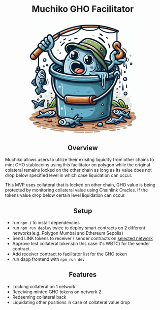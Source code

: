 
<p align="center text-center">
  <h1 align="center ">Muchiko GHO Facilitator</h1>
</p>

<p align="center">
  <img src="images/muchiko_cartoon.PNG" width="350">
</p>

<p align="center text-center">
  <h2 align="center ">Overview</h2>
</p>


Muchiko allows users to utilize their exisitng liquidity from other chains to mint GHO stablecoins 
using this facilitator on polygon while the original colateral remains locked on the other chain 
as long as its value does not drop below specified level in which case liquidation can occur.

This MVP uses collateral that is 
locked on other chain, GHO value is being protected by monitoring collateral value using  Chainlink Oracles.
If the tokens value drop below certain level liquidation can occur.


<p align="center text-center">
  <h2 align="center ">Setup</h2>
</p>

- run `npm i` to install dependencies
- run `npm run deploy` twice to deploy smart contracts on 2 different networks(e.g. Polygon Mumbai and Ethereum Sepolia)
- Send LINK tokens to receiver / sender contracts on [selected network](https://docs.chain.link/resources/link-token-contracts#mumbai-testnet)
- Approve test collateral tokens(in this case it's WBTC) for the sender contract.
- Add receiver contract to facilitator list for the GHO token
- run dapp frontend with `npm run dev`

<p align="center text-center">
  <h2 align="center ">Features</h2>
</p>

- Locking collateral on 1 network
- Receiving minted GHO tokens on network 2
- Redeeming collateral back
- Liquidating other positions in case of collateral value drop
